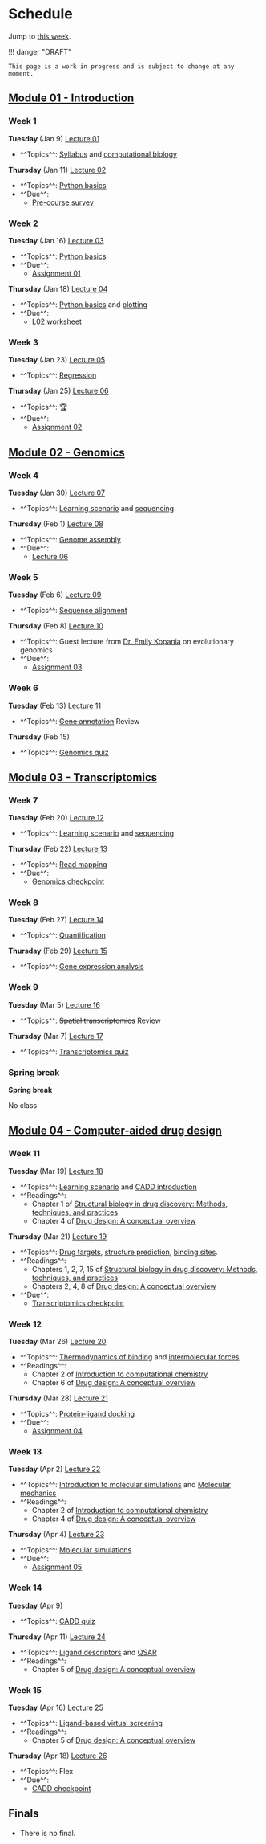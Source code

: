 # Schedule

Jump to [this week](#week-12).

!!! danger "DRAFT"

    This page is a work in progress and is subject to change at any moment.

## [Module 01 - Introduction][module 01]

### Week 1

**Tuesday** (Jan 9) [Lecture 01](../../lectures/01/)

-   ^^Topics^^: [Syllabus](/syllabus) and [computational biology](/modules/intro/comp-bio)

**Thursday** (Jan 11) [Lecture 02](../../lectures/02/)

-   ^^Topics^^: [Python basics](/modules/intro/python-basics)
-   ^^Due^^:
    -   [Pre-course survey][pre-course-survey]

### Week 2

**Tuesday** (Jan 16) [Lecture 03](../../lectures/03/)

-   ^^Topics^^: [Python basics](/modules/intro/python-basics)
-   ^^Due^^:
    -   [Assignment 01](/assessments/assignments/01/)

**Thursday** (Jan 18) [Lecture 04](../../lectures/04/)

-   ^^Topics^^: [Python basics](/modules/intro/python-basics) and [plotting](/modules/intro/plotting)
-   ^^Due^^:
    -   [L02 worksheet](/lectures/02/l02_bacteria_pop/)

### Week 3

**Tuesday** (Jan 23) [Lecture 05](../../lectures/05/)

-   ^^Topics^^: [Regression](/modules/intro/regression)

**Thursday** (Jan 25) [Lecture 06](../../lectures/06/)

-   ^^Topics^^: 🏆
-   ^^Due^^:
    -   [Assignment 02](/assessments/assignments/02/)

## [Module 02 - Genomics][module 02]

### Week 4

**Tuesday** (Jan 30) [Lecture 07](../../lectures/07/)

-   ^^Topics^^: [Learning scenario](/modules/genomics/learning-scenario) and [sequencing](https://omics.crumblearn.org/sequencing/dna/)

**Thursday** (Feb 1)  [Lecture 08](../../lectures/08/)

-   ^^Topics^^: [Genome assembly](https://omics.crumblearn.org/genomics/assembly/)
-   ^^Due^^:
    -   [Lecture 06](/biosc1540/lectures/06/)

### Week 5

**Tuesday** (Feb 6) [Lecture 09](../../lectures/09/)

-   ^^Topics^^: [Sequence alignment](https://omics.crumblearn.org/alignment/)

**Thursday** (Feb 8) [Lecture 10](../../lectures/10/)

-   ^^Topics^^: Guest lecture from [Dr. Emily Kopania](https://ekopania.github.io/) on evolutionary genomics
-   ^^Due^^:
    -   [Assignment 03](/assessments/assignments/03/)

### Week 6

**Tuesday** (Feb 13) [Lecture 11](../../lectures/11/)

-   ^^Topics^^: ~~[Gene annotation](https://omics.crumblearn.org/genomics/annotation/)~~ Review

**Thursday** (Feb 15)

-   ^^Topics^^: [Genomics quiz](/assessments/quizzes/genomics/)

## [Module 03 - Transcriptomics][module 03]

### Week 7

**Tuesday** (Feb 20) [Lecture 12](../../lectures/12/)

-   ^^Topics^^: [Learning scenario](/modules/transcriptomics/learning-scenario) and [sequencing](https://omics.crumblearn.org/sequencing/rna/)

**Thursday** (Feb 22) [Lecture 13](../../lectures/13/)

-   ^^Topics^^: [Read mapping](https://omics.crumblearn.org/transcriptomics/mapping/)
-   ^^Due^^:
    -   [Genomics checkpoint](/assessments/checkpoints/genomics)

### Week 8

**Tuesday** (Feb 27)  [Lecture 14](../../lectures/14/)

-   ^^Topics^^: [Quantification](https://omics.crumblearn.org/transcriptomics/rna-quant/)

**Thursday** (Feb 29)  [Lecture 15](../../lectures/15/)

-   ^^Topics^^: [Gene expression analysis](https://omics.crumblearn.org/transcriptomics/ge/)

### Week 9

**Tuesday** (Mar 5) [Lecture 16](../../lectures/16/)

-   ^^Topics^^: ~~Spatial transcriptomics~~ Review

**Thursday** (Mar 7) [Lecture 17](../../lectures/17/)

-   ^^Topics^^: [Transcriptomics quiz](/assessments/quizzes/transcriptomics/)

### Spring break

**Spring break**

No class

## [Module 04 - Computer-aided drug design][module 04]

### Week 11

**Tuesday** (Mar 19) [Lecture 18](../../lectures/18/)

-   ^^Topics^^: [Learning scenario](/modules/cadd/learning-scenario) and [CADD introduction](https://cadd.crumblearn.org/intro/)
-   ^^Readings^^:
    -   Chapter 1 of [Structural biology in drug discovery: Methods, techniques, and practices][renaud]
    -   Chapter 4 of [Drug design: A conceptual overview][kumar]

**Thursday** (Mar 21) [Lecture 19](../../lectures/19/)

-   ^^Topics^^: [Drug targets](https://cadd.crumblearn.org/sbdd/targets/), [structure prediction](https://cadd.crumblearn.org/sbdd/targets/structure/), [binding sites](https://cadd.crumblearn.org/sbdd/targets/sites/).
-   ^^Readings^^:
    -   Chapters 1, 2, 7, 15 of [Structural biology in drug discovery: Methods, techniques, and practices][renaud]
    -   Chapters 2, 4, 8 of [Drug design: A conceptual overview][kumar]
-   ^^Due^^:
    -   [Transcriptomics checkpoint](/assessments/checkpoints/transcriptomics/)

### Week 12

**Tuesday** (Mar 26) [Lecture 20](../../lectures/20/)

-   ^^Topics^^: [Thermodynamics of binding](https://cadd.crumblearn.org/sbdd/binding/) and [intermolecular forces](https://cadd.crumblearn.org/sbdd/binding/intermolecular/)
-   ^^Readings^^:
    -   Chapter 2 of [Introduction to computational chemistry][jensen]
    -   Chapter 6 of [Drug design: A conceptual overview][kumar]

**Thursday** (Mar 28) [Lecture 21](../../lectures/21/)

-   ^^Topics^^: [Protein-ligand docking](https://cadd.crumblearn.org/sbdd/docking/)
-   ^^Due^^:
    -   [Assignment 04](/assessments/assignments/04/)

### Week 13

**Tuesday** (Apr 2) [Lecture 22](../../lectures/22/)

-   ^^Topics^^: [Introduction to molecular simulations](https://md.crumblearn.org/intro/) and [Molecular mechanics](https://cadd.crumblearn.org/sbdd/binding/mm/)
-   ^^Readings^^:
    -   Chapter 2 of [Introduction to computational chemistry][jensen]
    -   Chapter 4 of [Drug design: A conceptual overview][kumar]

**Thursday** (Apr 4) [Lecture 23](../../lectures/23/)

-   ^^Topics^^: [Molecular simulations](https://cadd.crumblearn.org/sbdd/sims/)
-   ^^Due^^:
    -   [Assignment 05](/assessments/assignments/05/)

### Week 14

**Tuesday** (Apr 9)

-   ^^Topics^^: [CADD quiz](/assessments/quizzes/cadd/)

**Thursday** (Apr 11) [Lecture 24](../../lectures/24/)

-   ^^Topics^^: [Ligand descriptors](https://cadd.crumblearn.org/lbdd/descriptors/) and [QSAR](https://cadd.crumblearn.org/lbdd/qsar/)
-   ^^Readings^^:
    -   Chapter 5 of [Drug design: A conceptual overview][kumar]

### Week 15

**Tuesday** (Apr 16) [Lecture 25](../../lectures/26/)

-   ^^Topics^^: [Ligand-based virtual screening](https://cadd.crumblearn.org/lbdd/vs/)
-   ^^Readings^^:
    -   Chapter 5 of [Drug design: A conceptual overview][kumar]

**Thursday** (Apr 18) [Lecture 26](../../lectures/26/)

-   ^^Topics^^: Flex
-   ^^Due^^:
    -   [CADD checkpoint](/assessments/checkpoints/cadd/)

## Finals

-   There is no final.

<!-- LINKS -->

[module 01]: /modules/intro
[module 02]: /modules/genomics
[module 03]: /modules/transcriptomics
[module 04]: /modules/cadd
[module 05]: /modules/simulations
[pre-course-survey]: https://teachingsurvey.pitt.edu/pittbpi/GenerateTaskLink.aspx?projectid=dccc4f35-39e1-40ab-98c6-f240551b9383&taskid=225SVM&tasktype=SVM&groupid=cfb49821-1863-45c6-bbed-5bf12392eaa2&subjectid=AgAAAI4x1b1ZpSmCg9GO7+UzeKr3nx27RTY2A5TzxGcH6AxuCkekDY2s4vL+cYzNISIXzzsgP6XpFONx8XPimy5+GVo=&conditionid=&blueuserid=AgAAAPf6iEgusDpry5WXt/eOkHqepaQwc7KHc9yb3VA1jrdfanoXnCjaQjHQi73F/86bw+ooJtvUiUWUoOF/cHTT6pVzhWYDPOwp4BkXg+YBwZVF&authenticationtype=2&versionlanguage=en-US

[kumar]: https://pitt.primo.exlibrisgroup.com/permalink/01PITT_INST/e8h8hp/alma99101958916406236
[renaud]: https://pitt.primo.exlibrisgroup.com/permalink/01PITT_INST/e8h8hp/alma99100435767006236
[jensen]: https://pitt.primo.exlibrisgroup.com/permalink/01PITT_INST/i25aoe/cdi_askewsholts_vlebooks_9781118825983
[zuckerman]: https://pitt.primo.exlibrisgroup.com/permalink/01PITT_INST/i25aoe/cdi_askewsholts_vlebooks_9781420073799
